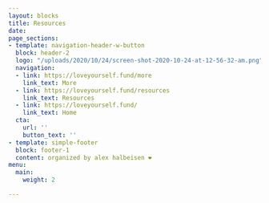```yaml
---
layout: blocks
title: Resources
date: 
page_sections:
- template: navigation-header-w-button
  block: header-2
  logo: "/uploads/2020/10/24/screen-shot-2020-10-24-at-12-56-32-am.png"
  navigation:
  - link: https://loveyourself.fund/more
    link_text: More
  - link: https://loveyourself.fund/resources
    link_text: Resources
  - link: https://loveyourself.fund/
    link_text: Home
  cta:
    url: ''
    button_text: ''
- template: simple-footer
  block: footer-1
  content: organized by alex halbeisen ❤️
menu:
  main:
    weight: 2

---
```

